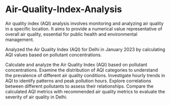 # Air-Quality-Index-Analysis

Air quality index (AQI) analysis involves monitoring and analyzing air quality in a specific location. It aims to provide a numerical value representative of overall air quality, essential for public health and environmental management.

Analyzed the Air Quality Index (AQI) for Delhi in January 2023 by calculating AQI values based on pollutant concentrations.

Calculate and analyze the Air Quality Index (AQI) based on pollutant concentrations.
Examine the distribution of AQI categories to understand the prevalence of different air quality conditions.
Investigate hourly trends in AQI to identify patterns and peak pollution hours.
Explore correlations between different pollutants to assess their relationships.
Compare the calculated AQI metrics with recommended air quality metrics to evaluate the severity of air quality in Delhi.
